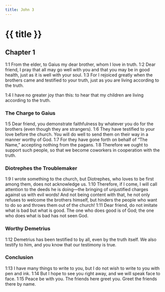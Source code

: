 ```yaml
---
title: John 3
---
```


# {{ title }}

## Chapter 1

<a name="1:1">1:1</a> From the elder, to Gaius my dear brother, whom I love in truth. <a name="1:2">1:2</a> Dear friend, I pray that all may go well with you and that you may be in good health, just as it is well with your soul. <a name="1:3">1:3</a> For I rejoiced greatly when the brothers came and testified to your truth, just as you are living according to the truth.

<a name="1:4">1:4</a> I have no greater joy than this: to hear that my children are living according to the truth.

### The Charge to Gaius

<a name="1:5">1:5</a> Dear friend, you demonstrate faithfulness by whatever you do for the brothers (even though they are strangers). <a name="1:6">1:6</a> They have testified to your love before the church. You will do well to send them on their way in a manner worthy of God. <a name="1:7">1:7</a> For they have gone forth on behalf of “The Name,” accepting nothing from the pagans. <a name="1:8">1:8</a> Therefore we ought to support such people, so that we become coworkers in cooperation with the truth.

### Diotrephes the Troublemaker

<a name="1:9">1:9</a> I wrote something to the church, but Diotrephes, who loves to be first among them, does not acknowledge us. <a name="1:10">1:10</a> Therefore, if I come, I will call attention to the deeds he is doing—the bringing of unjustified charges against us with evil words! And not being content with that, he not only refuses to welcome the brothers himself, but hinders the people who want to do so and throws them out of the church! <a name="1:11">1:11</a> Dear friend, do not imitate what is bad but what is good. The one who does good is of God; the one who does what is bad has not seen God.

### Worthy Demetrius

<a name="1:12">1:12</a> Demetrius has been testified to by all, even by the truth itself. We also testify to him, and you know that our testimony is true.

### Conclusion

<a name="1:13">1:13</a> I have many things to write to you, but I do not wish to write to you with pen and ink. <a name="1:14">1:14</a> But I hope to see you right away, and we will speak face to face. <a name="1:15">1:15</a> Peace be with you. The friends here greet you. Greet the friends there by name.